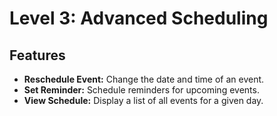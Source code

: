 # Level 3: Advanced Scheduling

## Features
- **Reschedule Event:** Change the date and time of an event.
- **Set Reminder:** Schedule reminders for upcoming events.
- **View Schedule:** Display a list of all events for a given day.
